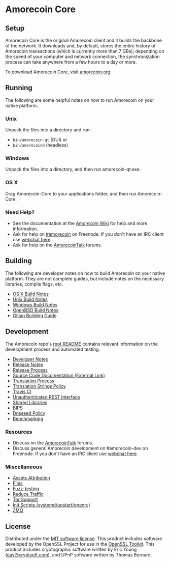 Amorecoin Core
=============

Setup
---------------------
Amorecoin Core is the original Amorecoin client and it builds the backbone of the network. It downloads and, by default, stores the entire history of Amorecoin transactions (which is currently more than 7 GBs); depending on the speed of your computer and network connection, the synchronization process can take anywhere from a few hours to a day or more.

To download Amorecoin Core, visit [amorecoin.org](https://amorecoin.org).

Running
---------------------
The following are some helpful notes on how to run Amorecoin on your native platform.

### Unix

Unpack the files into a directory and run:

- `bin/amorecoin-qt` (GUI) or
- `bin/amorecoind` (headless)

### Windows

Unpack the files into a directory, and then run amorecoin-qt.exe.

### OS X

Drag Amorecoin-Core to your applications folder, and then run Amorecoin-Core.

### Need Help?

* See the documentation at the [Amorecoin Wiki](https://amorecoin.info/)
for help and more information.
* Ask for help on [#amorecoin](http://webchat.freenode.net?channels=amorecoin) on Freenode. If you don't have an IRC client use [webchat here](http://webchat.freenode.net?channels=amorecoin).
* Ask for help on the [AmorecoinTalk](https://amorecointalk.io/) forums.

Building
---------------------
The following are developer notes on how to build Amorecoin on your native platform. They are not complete guides, but include notes on the necessary libraries, compile flags, etc.

- [OS X Build Notes](build-osx.md)
- [Unix Build Notes](build-unix.md)
- [Windows Build Notes](build-windows.md)
- [OpenBSD Build Notes](build-openbsd.md)
- [Gitian Building Guide](gitian-building.md)

Development
---------------------
The Amorecoin repo's [root README](/README.md) contains relevant information on the development process and automated testing.

- [Developer Notes](developer-notes.md)
- [Release Notes](release-notes.md)
- [Release Process](release-process.md)
- [Source Code Documentation (External Link)](https://dev.visucore.com/amorecoin/doxygen/)
- [Translation Process](translation_process.md)
- [Translation Strings Policy](translation_strings_policy.md)
- [Travis CI](travis-ci.md)
- [Unauthenticated REST Interface](REST-interface.md)
- [Shared Libraries](shared-libraries.md)
- [BIPS](bips.md)
- [Dnsseed Policy](dnsseed-policy.md)
- [Benchmarking](benchmarking.md)

### Resources
* Discuss on the [AmorecoinTalk](https://amorecointalk.io/) forums.
* Discuss general Amorecoin development on #amorecoin-dev on Freenode. If you don't have an IRC client use [webchat here](http://webchat.freenode.net/?channels=amorecoin-dev).

### Miscellaneous
- [Assets Attribution](assets-attribution.md)
- [Files](files.md)
- [Fuzz-testing](fuzzing.md)
- [Reduce Traffic](reduce-traffic.md)
- [Tor Support](tor.md)
- [Init Scripts (systemd/upstart/openrc)](init.md)
- [ZMQ](zmq.md)

License
---------------------
Distributed under the [MIT software license](/COPYING).
This product includes software developed by the OpenSSL Project for use in the [OpenSSL Toolkit](https://www.openssl.org/). This product includes
cryptographic software written by Eric Young ([eay@cryptsoft.com](mailto:eay@cryptsoft.com)), and UPnP software written by Thomas Bernard.
